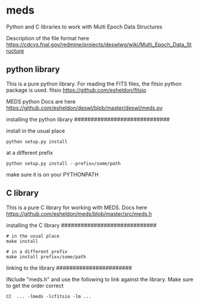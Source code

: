 meds
====

Python and C libraries to work with Multi Epoch Data Structures

Description of the file format here
    https://cdcvs.fnal.gov/redmine/projects/deswlwg/wiki/Multi_Epoch_Data_Structure

python library
-----------------------------

This is a pure python library.  For reading the FITS files, the fitsio python
package is used.  fitsio https://github.com/esheldon/fitsio

MEDS python Docs are here
    https://github.com/esheldon/deswl/blob/master/deswl/meds.py

installing the python library
#############################

install in the usual place

    python setup.py install

at a different prefix

    python setup.py install --prefix=/some/path

make sure it is on your PYTHONPATH


C library
------------------------

This is a pure C library for working with MEDS.  Docs here
    https://github.com/esheldon/meds/blob/master/src/meds.h

installing the C library
#############################

    # in the usual place
    make install

    # in a different prefix
    make install prefix=/some/path

linking to the library
#######################

INclude "meds.h" and use the following to link against the library.  Make sure
to get the order correct

    CC  ... -lmeds -lcfitsio -lm ...


